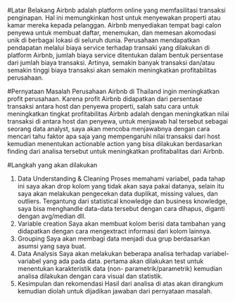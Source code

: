 #Latar Belakang
Airbnb adalah platform online yang memfasilitasi transaksi penginapan. Hal ini memungkinkan host untuk menyewakan properti atau kamar mereka kepada pelanggan. Airbnb menyediakan tempat bagi calon penyewa untuk membuat daftar, menemukan, dan memesan akomodasi unik di berbagai lokasi di seluruh dunia. Perusahaan mendapatkan pendapatan melalui biaya service terhadap transaki yang dilakukan di platform Airbnb, jumlah biaya service ditentukan dalam bentuk persentase dari jumlah biaya transaksi. Artinya, semakin banyak transaksi dan/atau semakin tinggi biaya transaksi akan semakin meningkatkan profitabilitas perusahaan.

#Pernyataan Masalah
Perusahaan Airbnb di Thailand ingin meningkatkan profit perusahaan. Karena profit Airbnb didapatkan dari persentase transaksi antara host dan penyewa properti, salah satu cara untuk meningkatkan tingkat profitabilitas Airbnb adalah dengan meningkatkan nilai transaksi di antara host dan penyewa, untuk menjawab hal tersebut sebagai seorang data analyst, saya akan mencoba menjawabnya dengan cara mencari tahu faktor apa saja yang mempengaruhi nilai transaksi dari host kemudian menentukan actionable action yang bisa dilakukan berdasarkan finding dari analisa tersebut untuk meningkatkan profitabalitas dari Airbnb.

#Langkah yang akan dilakukan
1. Data Understanding & Cleaning
   Proses memahami variabel, pada tahap ini saya akan drop kolom yang tidak akan saya pakai datanya, selain itu saya akan melakukan pengecekan data duplikat, missing
   values, dan outliers. Tergantung dari statistical knowledge dan business knowledge, saya bisa menghandle data-data tersebut dengan cara dihapus, diganti dengan
   avg/median dll.
3. Variable creation
   Saya akan membuat kolom berisi data tambahan yang didapatkan dengan cara mengextract informasi dari kolom lainnya.
4. Grouping
   Saya akan membagi data menjadi dua grup berdasarkan asumsi yang saya buat.
5. Data Analysis
   Saya akan melakukan beberapa analisa terhadap variabel-variabel yang ada pada data. pertama akan dilakukan test untuk menentukan karakteristik data (non-
   parametrik/parametrik) kemudian analisa dilakukan dengan cara visual dan statistik.
6. Kesimpulan dan rekomendasi
   Hasil dari analisa di atas akan dirangkum kemudian diolah untuk dijadikan jawaban dari pernyataan masalah.
    
